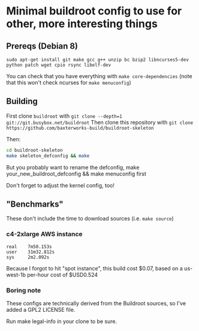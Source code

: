 # Minimal buildroot config to use for other, more interesting things

## Prereqs (Debian 8)
`sudo apt-get install git make gcc g++ unzip bc bzip2 libncurses5-dev python patch wget cpio rsync libelf-dev`

You can check that you have everything with `make core-dependencies` (note that this won't check ncurses for `make menuconfig`)

## Building
First clone `buildroot` with `git clone --depth=1 git://git.busybox.net/buildroot`
Then clone this repository with `git clone https://github.com/baxterworks-build/buildroot-skeleton`

Then:
```bash
cd buildroot-skeleton
make skeleton_defconfig && make
```

But you probably want to rename the defconfig, make your_new_buildroot_defconfig && make menuconfig first

Don't forget to adjust the kernel config, too!

## "Benchmarks"
These don't include the time to download sources (i.e. `make source`)

### c4-2xlarge AWS instance
```
real    7m50.153s
user    31m32.812s
sys     2m2.092s
```

Because I forgot to hit "spot instance", this build cost $0.07, based on a us-west-1b per-hour cost of $USD0.524

### Boring note
These configs are technically derived from the Buildroot sources, so I've added a GPL2 LICENSE file.

Run make legal-info in your clone to be sure.
